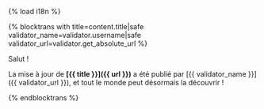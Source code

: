 {% load i18n %}

{% blocktrans with title=content.title|safe validator_name=validator.username|safe validator_url=validator.get_absolute_url %}

Salut !

La mise à jour de **[{{ title }}]({{ url }})** a été publié par [{{ validator_name }}]({{ validator_url }}), et tout le monde peut désormais la découvrir !

{%  endblocktrans %}

